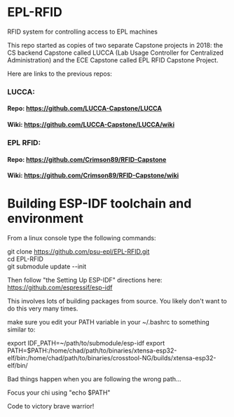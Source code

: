 # EPL-RFID
RFID system for controlling access to EPL machines

This repo started as copies of two separate Capstone projects in 2018: the CS
backend Capstone called LUCCA (Lab Usage Controller for Centralized Administration)
and the ECE Capstone called EPL RFID Capstone Project.

Here are links to the previous repos:

### LUCCA:
#### Repo: https://github.com/LUCCA-Capstone/LUCCA
#### Wiki: https://github.com/LUCCA-Capstone/LUCCA/wiki

### EPL RFID:
#### Repo: https://github.com/Crimson89/RFID-Capstone
#### Wiki: https://github.com/Crimson89/RFID-Capstone/wiki

# Building ESP-IDF toolchain and environment
From a linux console type the following commands:   

git clone https://github.com/psu-epl/EPL-RFID.git  
cd EPL-RFID  
git submodule update --init  

Then follow "the Setting Up ESP-IDF" directions here: https://github.com/espressif/esp-idf  

This involves lots of building packages from source. You likely don't want to do this very many times.

make sure you edit your PATH variable in your ~/.bashrc to something similar to:

export IDF_PATH=~/path/to/submodule/esp-idf
export PATH=$PATH:/home/chad/path/to/binaries/xtensa-esp32-elf/bin:/home/chad/path/to/binaries/crosstool-NG/builds/xtensa-esp32-elf/bin/

Bad things happen when you are following the wrong path...

Focus your chi using "echo $PATH"

Code to victory brave warrior!

